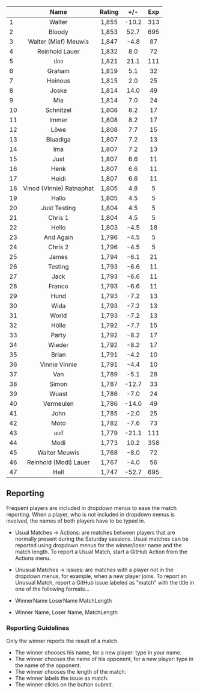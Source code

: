 | |Name|Rating|+/-|Exp|
|-|:--:|:----:|:-:|:-:|
|1|Walter|1,855|-10.2|313|
|2|Bloody|1,853|52.7|695|
|3|Walter (Mief) Meuwis|1,847|-4.8|87|
|4|Reinhold Lauer|1,832|8.0|72|
|5|ปกถ|1,821|21.1|111|
|6|Graham|1,819|5.1|32|
|7|Heinous|1,815|2.0|25|
|8|Joske|1,814|14.0|49|
|9|Mia|1,814|7.0|24|
|10|Schnitzel|1,808|8.2|17|
|11|Immer|1,808|8.2|17|
|12|Löwe|1,808|7.7|15|
|13|Bluadiga|1,807|7.2|13|
|14|Ima|1,807|7.2|13|
|15|Just|1,807|6.6|11|
|16|Henk|1,807|6.6|11|
|17|Heidi|1,807|6.6|11|
|18|Vinod (Vinnie) Ratnaphat|1,805|4.8|5|
|19|Hallo|1,805|4.5|5|
|20|Just Testing|1,804|4.5|5|
|21|Chris 1|1,804|4.5|5|
|22|Hello|1,803|-4.5|18|
|23|And Again|1,796|-4.5|5|
|24|Chris 2|1,796|-4.5|5|
|25|James|1,794|-6.1|21|
|26|Testing|1,793|-6.6|11|
|27|Jack|1,793|-6.6|11|
|28|Franco|1,793|-6.6|11|
|29|Hund|1,793|-7.2|13|
|30|Wida|1,793|-7.2|13|
|31|World|1,793|-7.2|13|
|32|Hölle|1,792|-7.7|15|
|33|Party|1,792|-8.2|17|
|34|Wieder|1,792|-8.2|17|
|35|Brian|1,791|-4.2|10|
|36|Vinnie Vinnie|1,791|-4.4|10|
|37|Van|1,789|-5.1|28|
|38|Simon|1,787|-12.7|33|
|39|Wuast|1,786|-7.0|24|
|40|Vermeulen|1,786|-14.0|49|
|41|John|1,785|-2.0|25|
|42|Moto|1,782|-7.6|73|
|43|มยยั|1,779|-21.1|111|
|44|Modi|1,773|10.2|358|
|45|Walter Meuwis|1,768|-8.0|72|
|46|Reinhold (Modi) Lauer|1,767|-4.0|56|
|47|Hell|1,747|-52.7|695|

 

## Reporting

Frequent players are included in dropdown menus to ease the match reporting.
When a player, who is not included in dropdown menus is involved, the names of both players have to be typed in.

- Usual Matches -> Actions:  are matches between players that are normally present during the Saturday sessions.
Usual matches can be reported using dropdown menus for the winner/loser name and the match length.
To report a Usual Match, start a GitHub Action from the Actions menu.
- Unusual Matches -> Issues:  are matches with a player not in the dropdown menus, for example, when a new player joins.
To report an Unusual Match, report a GitHub issue labeled as "match" with the title in one of the following formats...

- WinnerName LoserName MatchLength
- Winner Name, Loser Name, MatchLength

### Reporting Guidelines

Only the winner reports the result of a match.

- The winner chooses his name, for a new player: type in your name.
- The winner chooses the name of his opponent, for a new player: type in the name of the opponent.
- The winner chooses the length of the match.
- The winner labels the issue as match.
- The winner clicks on the button submit.
